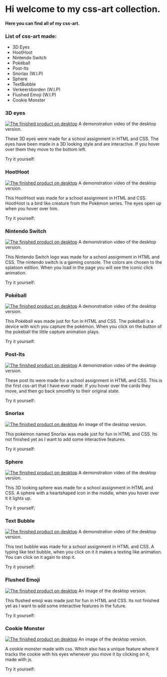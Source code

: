 # Hi welcome to my css-art collection.
#### Here you can find all of my css-art.


### List of css-art made:
* 3D Eyes
* HootHoot
* Nintendo Switch
* Pokéball
* Post-Its
* Snorlax (W.I.P)
* Sphere
* TextBubble
* Verkeersborden (W.I.P)
* Flushed Emoji (W.I.P)
* Cookie Monster

### 3D eyes
[![The finished product on desktop](/img/eyes--css-art.png)]() 
A demonstration video of the desktop version.

These 3D eyes were made for a school assignment in HTML and CSS.
The eyes have been made in a 3D looking style and are interactive. If you hover over them
they move to the bottom left.

Try it yourself:


### HootHoot
[![The finished product on desktop](/img/hoothoot--css-art.png)]() 
A demonstration video of the desktop version.

This HootHoot was made for a school assignment in HTML and CSS.
HootHoot is a bird like creature from the Pokémon series.
The eyes open up when you hover over him.

Try it yourself:


### Nintendo Switch
[![The finished product on desktop](/img/nintendo-switch--css-art.png)]() 
A demonstration video of the desktop version.

This Nintendo Switch logo was made for a school assignment in HTML and CSS.
The nintendo switch is a gaming console. The colors are chosen to the splatoon edition.
When you load in the page you will see the iconic click animation.

Try it yourself:


### Pokéball
[![The finished product on desktop](/img/pokeball--css-art.png)]() 
A demonstration video of the desktop version.

This Pokéball was made just for fun in HTML and CSS.
The pokéball is a device with wich you capture the pokémon.
When you click on the button of the pokéball the little capture animation plays.

Try it yourself:


### Post-Its
[![The finished product on desktop](/img/post-its--css-art.png)]() 
A demonstration video of the desktop version.

These post its were made for a school assignment in HTML and CSS.
This is the first css-art that I have ever made. If you hover over the cards they move,
and then go back smoothly to their original state.

Try it yourself:


### Snorlax
[![The finished product on desktop](/img/snorlax--css-art.png)]() 
An image of the desktop version.

This pokémon named Snorlax was made just for fun in HTML and CSS.
Its not finished yet as I want to add some interactive features.

Try it yourself:


### Sphere
[![The finished product on desktop](/img/sphere--css-art.png)]() 
A demonstration video of the desktop version.

This 3D looking sphere was made for a school assignment in HTML and CSS.
A sphere with a heartshaped icon in the middle, when you hover over it it lights up.

Try it yourself:


### Text Bubble
[![The finished product on desktop](/img/textbubble--css-art.png)]() 
A demonstration video of the desktop version.

This text bubble was made for a school assignment in HTML and CSS.
A typing like text bubble, when you click on it it makes a texting like animation.
You can click on it again to stop it.

Try it yourself:


### Flushed Emoji
[![The finished product on desktop](/img/flushed-emoji--css-art.png)]()
An image of the desktop version.

This flushed emoji was made just for fun in HTML and CSS.
Its not finished yet as I want to add some interactive features in the future.

Try it yourself:

### Cookie Monster
[![The finished product on desktop](/img/cookiemonster--css-art.png)]()
An image of the desktop version.

A cookie monster made with css. Which also has a unique feature where it tracks the cookie with his eyes whenever you move it by clicking on it, made with js.

Try it yourself: